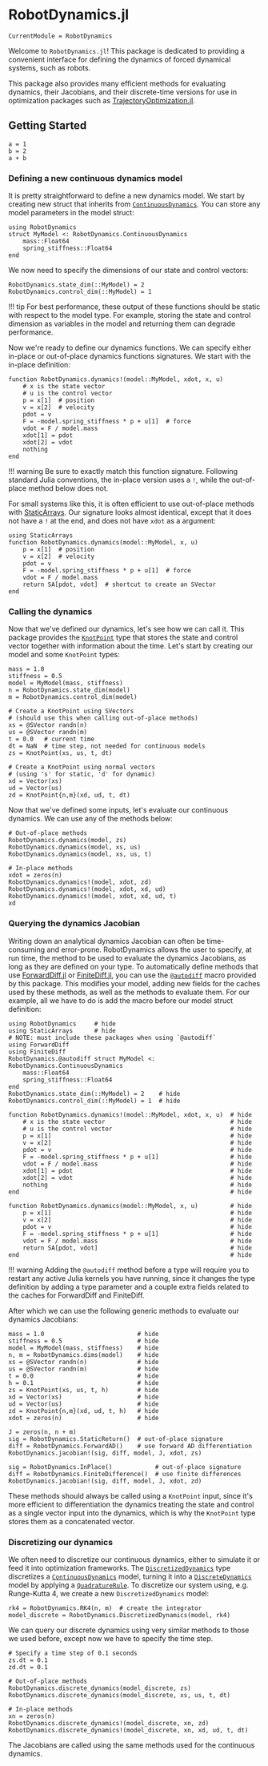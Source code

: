 # RobotDynamics.jl

```@meta
CurrentModule = RobotDynamics
```

Welcome to `RobotDynamics.jl`! This package is dedicated to providing a convenient interface
for defining the dynamics of forced dynamical systems, such as robots.

This package also provides many efficient methods for evaluating dynamics, their Jacobians,
and their discrete-time versions for use in optimization packages such as
[TrajectoryOptimization.jl](https://github.com/RoboticExplorationLab/TrajectoryOptimization.jl).


## Getting Started
```@example
a = 1
b = 2
a + b
```

### Defining a new continuous dynamics model
It is pretty straightforward to define a new dynamics model. We start by creating 
new struct that inherits from [`ContinuousDynamics`](@ref). You can store any model parameters in the model struct:

```@example quickstart; continued = true
using RobotDynamics
struct MyModel <: RobotDynamics.ContinuousDynamics
    mass::Float64
    spring_stiffness::Float64
end
```

We now need to specify the dimensions of our state and control vectors:

```@example quickstart; continued = true
RobotDynamics.state_dim(::MyModel) = 2
RobotDynamics.control_dim(::MyModel) = 1
```

!!! tip
    For best performance, these output of these functions should be static 
    with respect to the model type. For example, storing the state and control
    dimension as variables in the model and returning them can degrade  
    performance.

Now we're ready to define our dynamics functions. We can specify either in-place 
or out-of-place dynamics functions signatures. We start with the in-place 
definition:

```@example quickstart; continued = true
function RobotDynamics.dynamics!(model::MyModel, xdot, x, u)
    # x is the state vector
    # u is the control vector
    p = x[1]  # position 
    v = x[2]  # velocity
    pdot = v
    F = -model.spring_stiffness * p + u[1]  # force
    vdot = F / model.mass
    xdot[1] = pdot
    xdot[2] = vdot
    nothing
end
```

!!! warning
    Be sure to exactly match this function signature. Following standard Julia
    conventions, the in-place version uses a `!`, while the out-of-place method 
    below does not.

For small systems like this, it is often efficient to use out-of-place methods 
with [StaticArrays](https://github.com/JuliaArrays/StaticArrays.jl). Our signature
looks almost identical, except that it does not have a `!` at the end, and does 
not have `xdot` as a argument:

```@example quickstart; continued = true
using StaticArrays
function RobotDynamics.dynamics(model::MyModel, x, u)
    p = x[1]  # position 
    v = x[2]  # velocity
    pdot = v
    F = -model.spring_stiffness * p + u[1]  # force
    vdot = F / model.mass
    return SA[pdot, vdot]  # shortcut to create an SVector
end
```

### Calling the dynamics
Now that we've defined our dynamics, let's see how we can call it. This package 
provides the [`KnotPoint`](@ref) type that stores the state and control vector 
together with information about the time. Let's start by creating our model 
and some `KnotPoint` types:

```@example quickstart; continued = true 
mass = 1.0
stiffness = 0.5
model = MyModel(mass, stiffness)
n = RobotDynamics.state_dim(model)
m = RobotDynamics.control_dim(model)

# Create a KnotPoint using SVectors 
# (should use this when calling out-of-place methods)
xs = @SVector randn(n)
us = @SVector randn(m)
t = 0.0   # current time
dt = NaN  # time step, not needed for continuous models
zs = KnotPoint(xs, us, t, dt)

# Create a KnotPoint using normal vectors
# (using 's' for static, 'd' for dynamic)
xd = Vector(xs)
ud = Vector(us)
zd = KnotPoint{n,m}(xd, ud, t, dt)
```

Now that we've defined some inputs, let's evaluate our continuous dynamics. We 
can use any of the methods below:
```@example quickstart; continued = true 
# Out-of-place methods
RobotDynamics.dynamics(model, zs)
RobotDynamics.dynamics(model, xs, us)
RobotDynamics.dynamics(model, xs, us, t)

# In-place methods
xdot = zeros(n)
RobotDynamics.dynamics!(model, xdot, zd)
RobotDynamics.dynamics!(model, xdot, xd, ud)
RobotDynamics.dynamics!(model, xdot, xd, ud, t)
xd
```

### Querying the dynamics Jacobian 
Writing down an analytical dynamics Jacobian can often be time-consuming and 
error-prone. RobotDynamics allows the user to specify, at run time, the method 
to be used to evaluate the dynamics Jacobians, as long as they are defined on 
your type. To automatically define methods that use 
[ForwardDiff.jl](https://github.com/JuliaDiff/ForwardDiff.jl) or
[FiniteDiff.jl](https://github.com/JuliaDiff/FiniteDiff.jl), you can use the
[`@autodiff`](@ref) macro provided by this package. This modifies your model,
adding new fields for the caches used by these methods, as well as the 
methods to evaluate them. For our example, all we have to do is add the macro 
before our model struct definition:

```@example autodiff; continued = true
using RobotDynamics     # hide
using StaticArrays      # hide
# NOTE: must include these packages when using `@autodiff`
using ForwardDiff
using FiniteDiff
RobotDynamics.@autodiff struct MyModel <: RobotDynamics.ContinuousDynamics
    mass::Float64
    spring_stiffness::Float64
end
RobotDynamics.state_dim(::MyModel) = 2    # hide
RobotDynamics.control_dim(::MyModel) = 1  # hide

function RobotDynamics.dynamics!(model::MyModel, xdot, x, u)  # hide
    # x is the state vector                                   # hide
    # u is the control vector                                 # hide
    p = x[1]                                                  # hide
    v = x[2]                                                  # hide
    pdot = v                                                  # hide
    F = -model.spring_stiffness * p + u[1]                    # hide
    vdot = F / model.mass                                     # hide
    xdot[1] = pdot                                            # hide
    xdot[2] = vdot                                            # hide
    nothing                                                   # hide
end                                                           # hide

function RobotDynamics.dynamics(model::MyModel, x, u)         # hide
    p = x[1]                                                  # hide
    v = x[2]                                                  # hide
    pdot = v                                                  # hide
    F = -model.spring_stiffness * p + u[1]                    # hide
    vdot = F / model.mass                                     # hide
    return SA[pdot, vdot]                                     # hide
end                                                           # hide
```

!!! warning
    Adding the `@autodiff` method before a type will require you to restart any 
    active Julia kernels you have running, since it changes the type definition
    by adding a type parameter and a couple extra fields related to the 
    caches for ForwardDiff and FiniteDiff. 

After which we can use the following generic methods to evaluate our dynamics
Jacobians:
```@example autodiff; continued = false 
mass = 1.0                          # hide
stiffness = 0.5                     # hide
model = MyModel(mass, stiffness)    # hide
n, m = RobotDynamics.dims(model)    # hide
xs = @SVector randn(n)              # hide
us = @SVector randn(m)              # hide
t = 0.0                             # hide
h = 0.1                             # hide
zs = KnotPoint(xs, us, t, h)        # hide
xd = Vector(xs)                     # hide
ud = Vector(us)                     # hide
zd = KnotPoint{n,m}(xd, ud, t, h)   # hide
xdot = zeros(n)                     # hide

J = zeros(n, n + m)
sig = RobotDynamics.StaticReturn()  # out-of-place signature
diff = RobotDynamics.ForwardAD()    # use forward AD differentiation
RobotDynamics.jacobian!(sig, diff, model, J, xdot, zs)

sig = RobotDynamics.InPlace()            # out-of-place signature
diff = RobotDynamics.FiniteDifference()  # use finite differences 
RobotDynamics.jacobian!(sig, diff, model, J, xdot, zd)
```

These methods should always be called using a `KnotPoint` input, since it's more
efficient to differentiation the dynamics treating the state and control as a 
single vector input into the dynamics, which is why the `KnotPoint` type stores
them as a concatenated vector.


### Discretizing our dynamics
We often need to discretize our continuous dynamics, either to simulate it or 
feed it into optimization frameworks. The [`DiscretizedDynamics`](@ref) type 
discretizes a [`ContinuousDynamics`](@ref) model, turning it into a 
[`DiscreteDynamics`](@ref) model by applying a [`QuadratureRule`](@ref).
To discretize our system using, e.g. Runge-Kutta 4, we create a new 
`DiscretizedDynamics` model:

```@example quickstart; continued = true
rk4 = RobotDynamics.RK4(n, m)  # create the integrator
model_discrete = RobotDynamics.DiscretizedDynamics(model, rk4)
```

We can query our discrete dynamics using very similar methods to those we 
used before, except now we have to specify the time step.

```@example quickstart; continued = false 
# Specify a time step of 0.1 seconds
zs.dt = 0.1
zd.dt = 0.1

# Out-of-place methods
RobotDynamics.discrete_dynamics(model_discrete, zs)
RobotDynamics.discrete_dynamics(model_discrete, xs, us, t, dt)

# In-place methods
xn = zeros(n)
RobotDynamics.discrete_dynamics!(model_discrete, xn, zd)
RobotDynamics.discrete_dynamics!(model_discrete, xn, xd, ud, t, dt)
```

The Jacobians are called using the same methods used for the continuous dynamics.